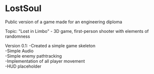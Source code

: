 # LostSoul
Public version of a game made for an engineering diploma

Topic: "Lost in Limbo" - 3D game, first-person shooter with elements of randomness

Version 0.1:
-Created a simple game skeleton  
-Simple Audio  
-Simple enemy pathtracking  
-Implementation of all player movement  
-HUD placeholder  


